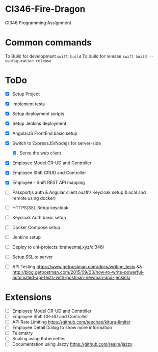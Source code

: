 # CI346-Fire-Dragon
CI346 Programming Assignment

# Common commands
To Build for development
`swift build`
To build for release
`swift build --configuration release`

# ToDo
- [x] Setup Project
- [x] Implement tests
- [x] Setup deployment scripts
- [x] Setup Jenkins deployment
- [x] AngularJS FrontEnd basic setup
- [x] Switch to ExpressJS/Nodejs for server-side
    - [x] Serve the web client
- [x] Employee Model CR-UD and Controller
- [x] Employee Shift CRUD and Controller
- [x] Employee - Shift REST API mapping
- [ ] Passportjs auth & Angular client ouath/ Keycloak setup (Local and remote using docker)
- [ ] HTTPS/SSL Setup keycloak
- [ ] Keycloak Auth basic setup
- [ ] Docker Compose setup
- [ ] Jenkins setup
- [ ] Deploy to uni-projects.ibraheemaj.xyz/ci346/
- [ ] Setup SSL to server
- [ ] API Testing https://www.getpostman.com/docs/writing_tests && http://blog.getpostman.com/2015/09/03/how-to-write-powerful-automated-api-tests-with-postman-newman-and-jenkins/


# Extensions
- [ ] Employee Model CR-UD and Controller
- [ ] Employee Shift CR-UD and Controller
- [ ] API Rate Limiting https://github.com/teechap/kitura-limiter
- [ ] Employee Detail Dialog to show more information
- [ ] Telemetry
- [ ] Scaling using Kubernettes
- [ ] Documentation using Jazzy https://github.com/realm/jazzy
